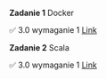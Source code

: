 **Zadanie 1** Docker

:white_check_mark: 3.0 wymaganie 1 [Link](https://github.com/damianbarszcz/ebiznes/tree/main/zadanie-1)


**Zadanie 2** Scala

:white_check_mark: 3.0 wymaganie 1 [Link](https://github.com/damianbarszcz/ebiznes/tree/main/zadanie-2)


